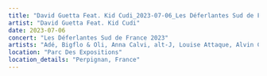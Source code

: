 ```yaml
---
title: "David Guetta Feat. Kid Cudi_2023-07-06_Les Déferlantes Sud de France 2023"
artist: "David Guetta Feat. Kid Cudi"
date: 2023-07-06
concert: "Les Déferlantes Sud de France 2023"
artists: "Adé, Bigflo & Oli, Anna Calvi, alt-J, Louise Attaque, Alvin Chris, Pomme, David Guetta, Apashe"
location: "Parc Des Expositions"
location_details: "Perpignan, France"
---
```

